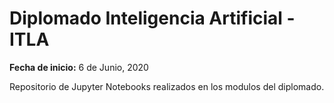 # Diplomado Inteligencia Artificial - ITLA

**Fecha de inicio:** 6 de Junio, 2020

Repositorio de Jupyter Notebooks realizados en los modulos del diplomado.
